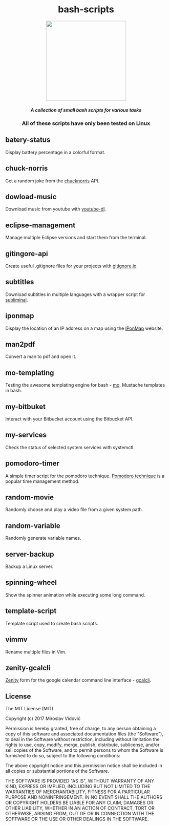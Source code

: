 <div align="center">

# bash-scripts

<img src="http://icons.iconarchive.com/icons/alecive/flatwoken/512/Apps-Terminal-Pc-104-icon.png" height="250px" width="250px">

##### A collection of small bash scripts for various tasks

### All of these scripts have only been tested on Linux

</div>

## batery-status
Display battery percentage in a colorful format.

## chuck-norris
Get a random joke from the [chucknorris](https://api.chucknorris.io/) API.

## dowload-music
Download music from youtube with [youtube-dl](https://rg3.github.io/youtube-dl/).

## eclipse-management
Manage multiple Eclipse versions and start them from the terminal.

## gitingore-api
Create useful .gitignore files for your projects with [gitignore.io](https://www.gitignore.io/)

## subtitles
Download subtitles in multiple languages with a wrapper script for [subliminal](https://github.com/Diaoul/subliminal).

## iponmap
Display the location of an IP address on a map using the [IPonMap](https://en.iponmap.com/) website.

## man2pdf
Convert a man to pdf and open it.

## mo-templating
Testing the awesome templating engine for bash - [mo](https://github.com/tests-always-included/mo). Mustache templates in bash.

## my-bitbuket
Interact with your Bitbucket account using the Bitbucket API.

## my-services
Check the status of selected system services with systemctl.

## pomodoro-timer
A simple timer script for the pomodoro technique. [Pomodoro technique](https://en.wikipedia.org/wiki/Pomodoro_Technique) is a popular time management method.

## random-movie
Randomly choose and play a video file from a given system path.

## random-variable
Randomly generate variable names.

## server-backup
Backup a Linux server.

## spinning-wheel
Show the spinner animation while executing some long command.

## template-script
Template script used to create bash scripts.

## vimmv
Rename multiple files in Vim.

## zenity-gcalcli
[Zenity](https://help.gnome.org/users/zenity/stable/) form for the google calendar command line interface - [gcalcli](https://github.com/insanum/gcalcli).


## License

The MIT License (MIT)

Copyright (c) 2017 Miroslav Vidović

Permission is hereby granted, free of charge, to any person obtaining a copy
of this software and associated documentation files (the "Software"), to deal
in the Software without restriction, including without limitation the rights
to use, copy, modify, merge, publish, distribute, sublicense, and/or sell
copies of the Software, and to permit persons to whom the Software is
furnished to do so, subject to the following conditions:

The above copyright notice and this permission notice shall be included in all
copies or substantial portions of the Software.

THE SOFTWARE IS PROVIDED "AS IS", WITHOUT WARRANTY OF ANY KIND, EXPRESS OR
IMPLIED, INCLUDING BUT NOT LIMITED TO THE WARRANTIES OF MERCHANTABILITY,
FITNESS FOR A PARTICULAR PURPOSE AND NONINFRINGEMENT. IN NO EVENT SHALL THE
AUTHORS OR COPYRIGHT HOLDERS BE LIABLE FOR ANY CLAIM, DAMAGES OR OTHER
LIABILITY, WHETHER IN AN ACTION OF CONTRACT, TORT OR OTHERWISE, ARISING FROM,
OUT OF OR IN CONNECTION WITH THE SOFTWARE OR THE USE OR OTHER DEALINGS IN THE
SOFTWARE.
